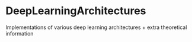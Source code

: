 # DeepLearningArchitectures
Implementations of various deep learning architectures + extra theoretical information
